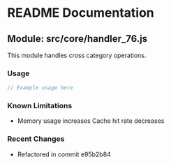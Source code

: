 # README Documentation

## Module: src/core/handler_76.js

This module handles cross category operations.

### Usage

```java
// Example usage here
```

### Known Limitations

- Memory usage increases Cache hit rate decreases

### Recent Changes

- Refactored in commit e95b2b84
